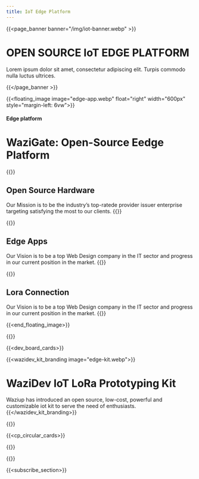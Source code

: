 ```yaml
---
title: IoT Edge Platform
---
```


{{<page_banner banner="/img/iot-banner.webp" >}}

# OPEN SOURCE IoT EDGE PLATFORM

Lorem ipsum dolor sit amet, consectetur adipiscing elit. Turpis commodo nulla luctus ultrices.

{{</page_banner >}}

{{<floating_image image="edge-app.webp" float="right" width="600px" style="margin-left: 6vw">}}

#### Edge platform

# WaziGate: Open-Source Eedge Platform

{{<au-circle-icon-text icon="/img/icons/mission-star.svg">}}
## Open Source Hardware

Our Mission is to be the industry’s top-ratede provider issuer enterprise targeting satisfying the most to our clients.
{{</au-circle-icon-text>}}

{{<au-circle-icon-text icon="/img/icons/vision-star.svg">}}
## Edge Apps

Our Vision is to be a top Web Design company in the IT sector and progress in our current position in the market.
{{</au-circle-icon-text>}}

{{<au-circle-icon-text icon="/img/icons/vision-star.svg">}}
## Lora Connection

Our Vision is to be a top Web Design company in the IT sector and progress in our current position in the market.
{{</au-circle-icon-text>}}

{{<end_floating_image>}}


{{<title>}}Revolutionize With Waziup Boards{{</title>}}

{{<dev_board_cards>}}

<!-- {{<full_length_banner banner="edge-kit.webp">}} -->

{{<wazidev_kit_branding  image="edge-kit.webp">}}
# WaziDev IoT  LoRa Prototyping Kit

Waziup has introduced an open source, low-cost, powerful and customizable iot kit to serve the need of enthusiasts.
{{</wazidev_kit_branding>}}

{{<title>}}Cloud Platform{{</title>}}

{{<cp_circular_cards>}}

<!-- {{<full_length_banner banner="/img/pic3.png">}} -->

{{<title>}}Case Study{{</title>}}

{{<slider>}}

{{<subscribe_section>}}